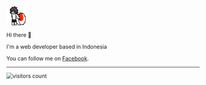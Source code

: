<img src="https://github.com/qya/qya/raw/master/foxy.gif" width="50">

Hi there 👋

I'm a web developer based in Indonesia

You can follow me on [Facebook](https://fb.com/profile.vue).

---

![visitors count](https://yes-u-idiot.fais.tech)
